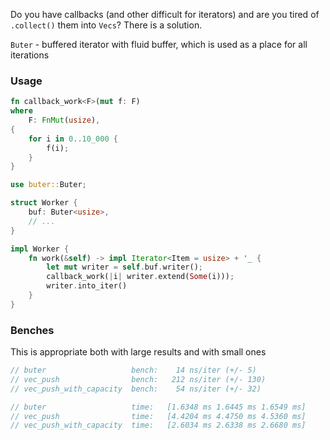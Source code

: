 Do you have callbacks (and other difficult for iterators) and are you tired of `.collect()` them into `Vecs`? There is a
solution.

`Buter` - buffered iterator with fluid buffer, which is used as a place for all iterations

### Usage

```rust
fn callback_work<F>(mut f: F)
where
    F: FnMut(usize),
{
    for i in 0..10_000 {
        f(i);
    }
}

use buter::Buter;

struct Worker {
    buf: Buter<usize>,
    // ...
}

impl Worker {
    fn work(&self) -> impl Iterator<Item = usize> + '_ {
        let mut writer = self.buf.writer();
        callback_work(|i| writer.extend(Some(i)));
        writer.into_iter()
    }
}
```

### Benches
This is appropriate both with large results and with small ones
```rust
// buter                   bench:    14 ns/iter (+/- 5)
// vec_push                bench:   212 ns/iter (+/- 130)
// vec_push_with_capacity  bench:    54 ns/iter (+/- 32)
```
```rust
// buter                   time:   [1.6348 ms 1.6445 ms 1.6549 ms]
// vec_push                time:   [4.4204 ms 4.4750 ms 4.5360 ms]
// vec_push_with_capacity  time:   [2.6034 ms 2.6338 ms 2.6680 ms]
```
